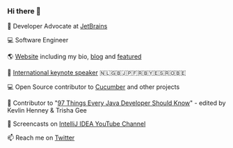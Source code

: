 ### Hi there 👋

🥑 Developer Advocate at [JetBrains](https://github.com/JetBrains)

💻 Software Engineer

🌎 [Website](https://maritvandijk.com/) including my bio, [blog](https://maritvandijk.com/blog/) and [featured](https://maritvandijk.com/featured/)

🎤 [International keynote speaker](https://maritvandijk.com/events/) 🇳🇱🇬🇧🇯🇵🇫🇷🇧🇾🇪🇸🇷🇴🇧🇪

💻 Open Source contributor to [Cucumber](https://github.com/cucumber) and other projects

📕 Contributor to "[97 Things Every Java Developer Should Know](https://www.oreilly.com/library/view/97-things-every/9781491952689/)" - edited by Kevlin Henney & Trisha Gee

🎥 Screencasts on [IntelliJ IDEA YouTube Channel](https://www.youtube.com/c/intellijidea)

📫 Reach me on [Twitter](https://twitter.com/MaritvanDijk77)
